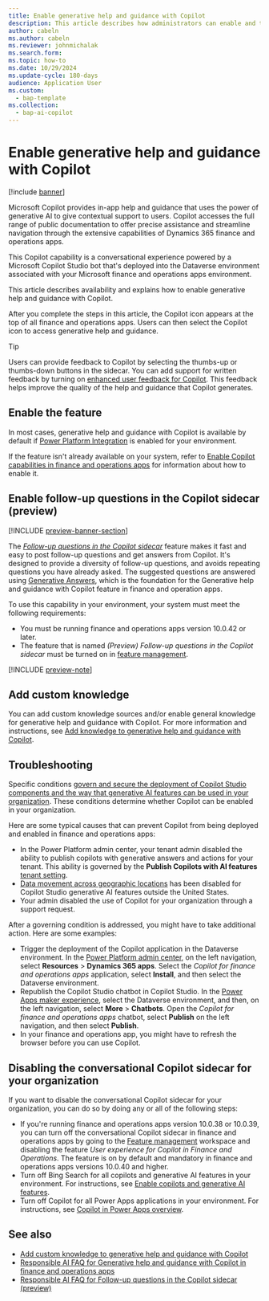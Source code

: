```yaml
---
title: Enable generative help and guidance with Copilot
description: This article describes how administrators can enable and troubleshoot generative help and guidance with Copilot in finance and operations apps.
author: cabeln
ms.author: cabeln
ms.reviewer: johnmichalak
ms.search.form:
ms.topic: how-to
ms.date: 10/29/2024
ms.update-cycle: 180-days
audience: Application User
ms.custom: 
  - bap-template
ms.collection:
  - bap-ai-copilot
---
```


# Enable generative help and guidance with Copilot

[!include [banner](../includes/banner.md)]

Microsoft Copilot provides in-app help and guidance that uses the power of generative AI to give contextual support to users. Copilot accesses the full range of public documentation to offer precise assistance and streamline navigation through the extensive capabilities of Dynamics 365 finance and operations apps.

This Copilot capability is a conversational experience powered by a Microsoft Copilot Studio bot that's deployed into the Dataverse environment associated with your Microsoft finance and operations apps environment.  

This article describes availability and explains how to enable generative help and guidance with Copilot.

After you complete the steps in this article, the Copilot icon appears at the top of all finance and operations apps. Users can then select the Copilot icon to access generative help and guidance.

> [!TIP]
> Users can provide feedback to Copilot by selecting the thumbs-up or thumbs-down buttons in the sidecar. You can add support for written feedback by turning on [enhanced user feedback for Copilot](../../dev-itpro/copilot/enable-copilot-feedback.md). This feedback helps improve the quality of the help and guidance that Copilot generates.

## Enable the feature

In most cases, generative help and guidance with Copilot is available by default if [Power Platform Integration](../power-platform/enable-power-platform-integration.md) is enabled for your environment.

If the feature isn't already available on your system, refer to [Enable Copilot capabilities in finance and operations apps](enable-copilot.md) for information about how to enable it.

## <a name="follow-ups"></a>Enable follow-up questions in the Copilot sidecar (preview)

[!INCLUDE [preview-banner-section](~/../shared-content/shared/preview-includes/preview-banner-section.md)]
<!-- KFM: Preview until further notice -->

The *[Follow-up questions in the Copilot sidecar](../../fin-ops/copilot/faq-copilot-suggested-questions.md)* feature makes it fast and easy to post follow-up questions and get answers from Copilot. It's designed to provide a diversity of follow-up questions, and avoids repeating questions you have already asked. The suggested questions are answered using [Generative Answers](/microsoft-copilot-studio/faqs-generative-answers), which is the foundation for the Generative help and guidance with Copilot feature in finance and operation apps.

To use this capability in your environment, your system must meet the following requirements:

- You must be running finance and operations apps version 10.0.42 or later.
- The feature that is named *(Preview) Follow-up questions in the Copilot sidecar* must be turned on in [feature management](../../fin-ops/get-started/feature-management/feature-management-overview.md).

[!INCLUDE [preview-note](~/../shared-content/shared/preview-includes/preview-note-d365.md)]

## Add custom knowledge

You can add custom knowledge sources and/or enable general knowledge for generative help and guidance with Copilot. For more information and instructions, see [Add knowledge to generative help and guidance with Copilot](extend-copilot-generative-help.md).

## Troubleshooting

Specific conditions [govern and secure the deployment of Copilot Studio components and the way that generative AI features can be used in your organization](/microsoft-copilot-studio/security-and-governance). These conditions determine whether Copilot can be enabled in your organization.

Here are some typical causes that can prevent Copilot from being deployed and enabled in finance and operations apps:

- In the Power Platform admin center, your tenant admin disabled the ability to publish copilots with generative answers and actions for your tenant. This ability is governed by the **Publish Copilots with AI features** [tenant setting](/microsoft-copilot-studio/security-and-governance).
- [Data movement across geographic locations](/microsoft-copilot-studio/manage-data-movement-outside-us) has been disabled for Copilot Studio generative AI features outside the United States.
- Your admin disabled the use of Copilot for your organization through a support request.

After a governing condition is addressed, you might have to take additional action. Here are some examples:

- Trigger the deployment of the Copilot application in the Dataverse environment. In the [Power Platform admin center](https://admin.powerplatform.microsoft.com/resources/applications), on the left navigation, select **Resources** \> **Dynamics 365 apps**. Select the *Copilot for finance and operations apps* application, select **Install**, and then select the Dataverse environment.
- Republish the Copilot Studio chatbot in Copilot Studio. In the [Power Apps maker experience](https://make.powerapps.com/), select the Dataverse environment, and then, on the left navigation, select **More** \> **Chatbots**. Open the *Copilot for finance and operations apps* chatbot, select **Publish** on the left navigation, and then select **Publish**.
- In your finance and operations app, you might have to refresh the browser before you can use Copilot.

## Disabling the conversational Copilot sidecar for your organization

If you want to disable the conversational Copilot sidecar for your organization, you can do so by doing any or all of the following steps:

- If you're running finance and operations apps version 10.0.38 or 10.0.39, you can turn off the conversational Copilot sidecar in finance and operations apps by going to the [Feature management](../../fin-ops/get-started/feature-management/feature-management-overview.md) workspace and disabling the feature *User experience for Copilot in Finance and Operations*. The feature is on by default and mandatory in finance and operations apps versions 10.0.40 and higher.
- Turn off Bing Search for all copilots and generative AI features in your environment. For instructions, see [Enable copilots and generative AI features](/power-platform/admin/geographical-availability-copilot).
- Turn off Copilot for all Power Apps applications in your environment. For instructions, see [Copilot in Power Apps overview](/power-apps/maker/canvas-apps/ai-overview).

## See also

- [Add custom knowledge to generative help and guidance with Copilot](extend-copilot-generative-help.md)
- [Responsible AI FAQ for Generative help and guidance with Copilot in finance and operations apps](../../fin-ops/copilot/faq-copilot-generative-help.md)
- [Responsible AI FAQ for Follow-up questions in the Copilot sidecar (preview)](../../fin-ops/copilot/faq-copilot-suggested-questions.md)
